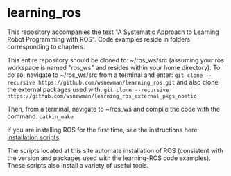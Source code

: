 # learning_ros
This repository accompanies the text "A Systematic Approach to Learning Robot Programming with ROS".
Code examples reside in folders corresponding to chapters.

This entire repository should be cloned to: ~/ros_ws/src (assuming your ros workspace is named "ros_ws" and resides within your home directory).  To do so, navigate to ~/ros_ws/src from a terminal and enter:
`git clone --recursive https://github.com/wsnewman/learning_ros.git`
and also clone the external packages used with:
`git clone --recursive https://github.com/wsnewman/learning_ros_external_pkgs_noetic`

Then, from a terminal, navigate to ~/ros_ws and compile the code with the command:
`catkin_make`

If you are installing ROS for the first time, see the instructions here:
[installation scripts](//github.com/wsnewman/learning_ros_setup_scripts)

The scripts located at this site automate installation of ROS (consistent with the version and packages used with the learning-ROS code examples).  These scripts also install a variety of useful tools.


